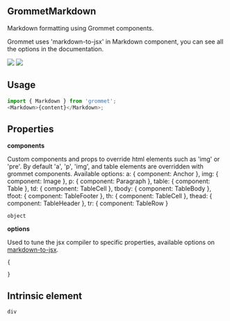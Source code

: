 ## GrommetMarkdown

Markdown formatting using Grommet components.

Grommet uses 'markdown-to-jsx' in Markdown component,
you can see all the options in the documentation.

[![](https://cdn-images-1.medium.com/fit/c/120/120/1*TD1P0HtIH9zF0UEH28zYtw.png)](https://storybook.grommet.io/?selectedKind=Type-Markdown&full=0&stories=1&panelRight=0) [![](https://codesandbox.io/static/img/play-codesandbox.svg)](https://codesandbox.io/s/github/grommet/grommet-sandbox?initialpath=/markdown&module=%2Fsrc%2FMarkdown.js)

## Usage

```javascript
import { Markdown } from 'grommet';
<Markdown>{content}</Markdown>;
```

## Properties

**components**

Custom components and props to override html elements such as 'img'
or 'pre'. By default 'a', 'p', 'img', and table elements are overridden
with grommet components.
Available options:
a: { component: Anchor },
img: { component: Image },
p: { component: Paragraph },
table: { component: Table },
td: { component: TableCell },
tbody: { component: TableBody },
tfoot: { component: TableFooter },
th: { component: TableCell },
thead: { component: TableHeader },
tr: { component: TableRow }

```
object
```

**options**

Used to tune the jsx compiler to specific properties, available options on [markdown-to-jsx](https://github.com/probablyup/markdown-to-jsx).

```
{

}
```

## Intrinsic element

```
div
```
